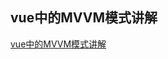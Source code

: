 ## vue中的MVVM模式讲解

[vue中的MVVM模式讲解](https://blog.csdn.net/Fjl246/article/details/136928766/ "vue中的MVVM模式讲解")
